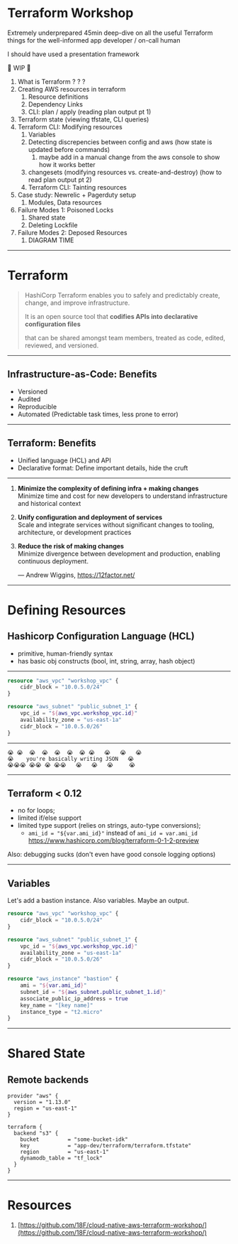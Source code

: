 <!--# # # # # # # # # # ##-->
#     Terraform Workshop
<!--# # # # # # # # # # ##-->

Extremely underprepared 45min deep-dive on all the useful Terraform things for the well-informed app developer / on-call human

I should have used a presentation framework

🚧 WIP 🚧

1. What is Terraform ? ? ?
2. Creating AWS resources in terraform
   1. Resource definitions
   2. Dependency Links
   3. CLI: plan / apply (reading plan output pt 1)
3. Terraform state (viewing tfstate, CLI queries)
4. Terraform CLI: Modifying resources
   1. Variables
   2. Detecting discrepencies between config and aws (how state is updated before commands)
      1. maybe add in a manual change from the aws console to show how it works better
   3. changesets (modifying resources vs. create-and-destroy) (how to read plan output pt 2)
   4. Terraform CLI: Tainting resources
5. Case study: Newrelic + Pagerduty setup
   1. Modules, Data resources
6. Failure Modes 1: Poisoned Locks
   1. Shared state
   2. Deleting Lockfile
7. Failure Modes 2: Deposed Resources
   1. DIAGRAM TIME

---

<!--# # # # # # # #-->
#     Terraform 
<!--# # # # # # # #-->

> HashiCorp Terraform enables you to safely and predictably create, change, and improve infrastructure. 
> 
> It is an open source tool that **codifies APIs into declarative configuration files**
> 
> that can be shared amongst team members, treated as code, edited, reviewed, and versioned.

---

## Infrastructure-as-Code: Benefits

- Versioned
- Audited
- Reproducible
- Automated (Predictable task times, less prone to error)

---

## Terraform: Benefits

- Unified language (HCL) and API
- Declarative format: Define important details, hide the cruft

---

1. **Minimize the complexity of defining infra + making changes**
   <br>
   Minimize time and cost for new developers to understand infrastructure and historical context
   
2. **Unify configuration and deployment of services**
   <br>
   Scale and integrate services without significant changes to tooling, architecture, or development practices

3. **Reduce the risk of making changes**
	<br>
	Minimize divergence between development and production, enabling continuous deployment.

    — Andrew Wiggins, https://12factor.net/

---

<!--# # # # # # # # # # # ##-->
#     Defining Resources
<!--# # # # # # # # # # # ##-->

## Hashicorp Configuration Language (HCL)

- primitive, human-friendly syntax
- has basic obj constructs (bool, int, string, array, hash object)

---

```terraform
resource "aws_vpc" "workshop_vpc" {
    cidr_block = "10.0.5.0/24"
}

resource "aws_subnet" "public_subnet_1" {
    vpc_id = "${aws_vpc.workshop_vpc.id}"
    availability_zone = "us-east-1a"
    cidr_block = "10.0.5.0/26"
}
```

---

```
😭 😭  😭  😭  😭  😭  😭 😭   😭   😭   😭 
😭    you're basically writing JSON   😭
😭😭😭 😭😭 😭 😭😭   😭   😭   😭     😭 
```

---

## Terraform < 0.12

- no for loops;
- limited if/else support
- limited type support (relies on strings, auto-type conversions);
  - `ami_id = "${var.ami_id}"` instead of `ami_id = var.ami_id`
    https://www.hashicorp.com/blog/terraform-0-1-2-preview

Also: debugging sucks (don't even have good console logging options)

---

## Variables

Let's add a bastion instance. Also variables. Maybe an output.

```terraform
resource "aws_vpc" "workshop_vpc" {
    cidr_block = "10.0.5.0/24"
}

resource "aws_subnet" "public_subnet_1" {
    vpc_id = "${aws_vpc.workshop_vpc.id}"
    availability_zone = "us-east-1a"
    cidr_block = "10.0.5.0/26"
}

resource "aws_instance" "bastion" {
    ami = "${var.ami_id}"
    subnet_id = "${aws_subnet.public_subnet_1.id}"
    associate_public_ip_address = true
    key_name = "[key name]"
    instance_type = "t2.micro"
}
```

---

<!--# # # # # # # ##-->
#    Shared State
<!--# # # # # # # ##-->

## Remote backends

```
provider "aws" {
  version = "1.13.0"
  region = "us-east-1"
}

terraform {
  backend "s3" {
    bucket         = "some-bucket-idk"
    key            = "app-dev/terraform/terraform.tfstate"
    region         = "us-east-1"
    dynamodb_table = "tf_lock"
  }
}
```

---

<!--# # # # # # # #-->
#      Resources
<!--# # # # # # # #-->

1. [https://github.com/18F/cloud-native-aws-terraform-workshop/](https://github.com/18F/cloud-native-aws-terraform-workshop/)
